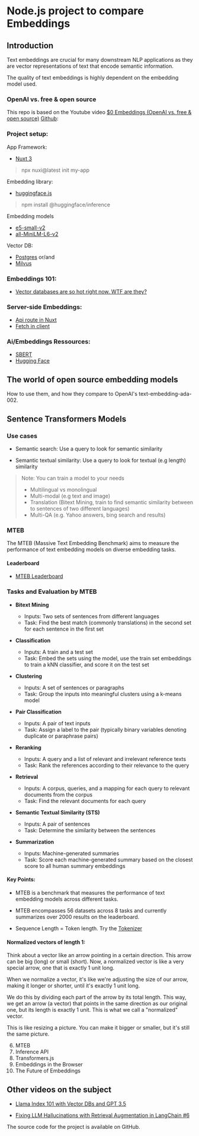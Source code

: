 # Node.js project to compare Embeddings 

## Introduction
Text embeddings are crucial for many downstream NLP applications as they are vector representations of text that encode semantic information.

The quality of text embeddings is highly dependent on the embedding model used.

### OpenAI vs. free & open source
This repo is based on the Youtube video [$0 Embeddings (OpenAI vs. free & open source)](https://www.youtube.com/watch?v=QdDoFfkVkcw) 
[Github](https://github.com/rabbit-hole-syndrome/open-source-embeddings/tree/main/apps): 

### Project setup:
App Framework:
- [Nuxt 3](https://nuxt.com/)
> npx nuxi@latest init my-app

Embedding library:
- [huggingface.js](https://huggingface.co/docs/huggingface.js/index)
> npm install @huggingface/inference

Embedding models
- [e5-small-v2](https://huggingface.co/intfloat/e5-small-v2)
- [all-MiniLM-L6-v2](https://huggingface.co/sentence-transformers/all-MiniLM-L6-v2)

Vector DB:
- [Postgres](https://github.com/pgvector/pgvector)
or/and
- [Milvus](https://milvus.io/)

### Embeddings 101:
- [Vector databases are so hot right now. WTF are they?](https://www.youtube.com/watch?v=klTvEwg3oJ4)


### Server-side Embeddings:
- [Api route in Nuxt](https://nuxt.com/docs/guide/directory-structure/server)
- [Fetch in client](https://nuxt.com/docs/api/composables/use-fetch#usefetch)

### Ai/Embeddings Ressources:
- [SBERT](https://sbert.net/) 
- [Hugging Face](https://huggingface.co/models)

## The world of open source embedding models
How to use them, and how they compare to OpenAI's text-embedding-ada-002.

## Sentence Transformers Models

### Use cases
- Semantic search:
Use a query to look for semantic similarity

- Semantic textual similarity:
Use a query to look for textual (e.g length) similarity

>Note:
>You can train a model to your needs
>
>- Multilingual vs monolingual
>- Multi-modal (e.g text and image)
>- Translation (Bitext Mining, train to find semantic similarity between to sentences of two different languages)
>- Multi-QA (e.g. Yahoo answers, bing search and results)


### MTEB
The MTEB (Massive Text Embedding Benchmark) aims to measure the performance of text embedding models on diverse embedding tasks.

#### Leaderboard
- [MTEB Leaderboard](https://huggingface.co/spaces/mteb/leaderboard) 

### Tasks and Evaluation by MTEB
- **Bitext Mining**
    - Inputs: Two sets of sentences from different languages
    - Task: Find the best match (commonly translations) in the second set for each sentence in the first set

- **Classification**
    - Inputs: A train and a test set
    - Task: Embed the sets using the model, use the train set embeddings to train a kNN classifier, and score it on the test set

- **Clustering**
    - Inputs: A set of sentences or paragraphs
    - Task: Group the inputs into meaningful clusters using a k-means model

- **Pair Classification**
    - Inputs: A pair of text inputs
    - Task: Assign a label to the pair (typically binary variables denoting duplicate or paraphrase pairs)

- **Reranking**
    - Inputs: A query and a list of relevant and irrelevant reference texts
    - Task: Rank the references according to their relevance to the query

- **Retrieval**
    - Inputs: A corpus, queries, and a mapping for each query to relevant documents from the corpus
    - Task: Find the relevant documents for each query

- **Semantic Textual Similarity (STS)**
    - Inputs: A pair of sentences
    - Task: Determine the similarity between the sentences

- **Summarization**
    - Inputs: Machine-generated summaries
    - Task: Score each machine-generated summary based on the closest score to all human summary embeddings

#### Key Points:
- MTEB is a benchmark that measures the performance of text embedding models across different tasks.

- MTEB encompasses 56 datasets across 8 tasks and currently summarizes over 2000 results on the leaderboard.

- Sequence Length = Token length. Try the [Tokenizer](https://platform.openai.com/tokenizer)


#### Normalized vectors of length 1:
Think about a vector like an arrow pointing in a certain direction. This arrow can be big (long) or small (short). Now, a normalized vector is like a very special arrow, one that is exactly 1 unit long.

When we normalize a vector, it's like we're adjusting the size of our arrow, making it longer or shorter, until it's exactly 1 unit long. 

We do this by dividing each part of the arrow by its total length. This way, we get an arrow (a vector) that points in the same direction as our original one, but its length is exactly 1 unit. This is what we call a "normalized" vector.

This is like resizing a picture. You can make it bigger or smaller, but it's still the same picture.


6. MTEB
7. Inference API
8. Transformers.js
9. Embeddings in the Browser
10. The Future of Embeddings

## Other videos on the subject
- [Llama Index 101 with Vector DBs and GPT 3.5](https://www.youtube.com/watch?v=WKvAWub8VCU)

- [Fixing LLM Hallucinations with Retrieval Augmentation in LangChain #6](https://www.youtube.com/watch?v=kvdVduIJsc8&list=PLIUOU7oqGTLieV9uTIFMm6_4PXg-hlN6F&index=7)

The source code for the project is available on GitHub.


